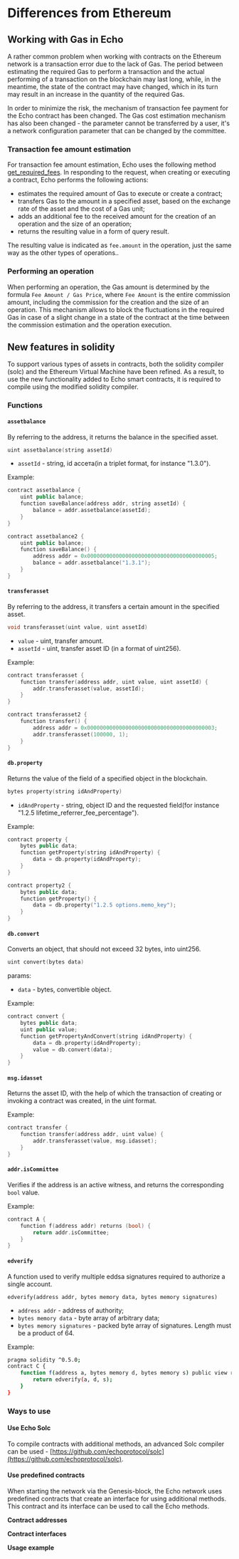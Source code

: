 # Differences from Ethereum

## Working with Gas in Echo

A rather common problem when working with contracts on the Ethereum network is a transaction error due to the lack of Gas. The period between estimating the required Gas to perform a transaction and the actual performing of a transaction on the blockchain may last long, while, in the meantime, the state of the contract may have changed, which in its turn may result in an increase in the quantity of the required Gas.

In order to minimize the risk, the mechanism of transaction fee payment for the Echo contract has been changed. The Gas cost estimation mechanism has also been changed - the parameter cannot be transferred by a user, it's a network configuration parameter that can be changed by the committee.

### Transaction fee amount estimation

For transaction fee amount estimation, Echo uses the following method [get\_required\_fees](/api-reference/echo-node-api/database-api.md#get_required_feesops-id). In responding to the request, when creating or executing a contract, Echo performs the following actions:

* estimates the required amount of Gas to execute or create a contract;
* transfers Gas to the amount in a specified asset, based on the exchange rate of the asset and the cost of a Gas unit;
* adds an additional fee to the received amount for the creation of an operation and the size of an operation;
* returns the resulting value in a form of query result.

The resulting value is indicated as `fee.amount` in the operation, just the same way as the other types of operations..

### Performing an operation

When performing an operation, the Gas amount is determined by the formula `Fee Amount / Gas Price`, where `Fee Amount` is the entire commission amount, including the commission for the creation and the size of an operation. This mechanism allows to block the fluctuations in the required Gas in case of a slight change in a state of the contract at the time between the commission estimation and the operation execution.

## New features in solidity

To support various types of assets in contracts, both the solidity compiler \(solc\) and the Ethereum Virtual Machine have been refined. As a result, to use the new functionality added to Echo smart contracts, it is required to compile using the modified solidity compiler.

### Functions

#### `assetbalance`

By referring to the address, it returns the balance in the specified asset.

```cpp
uint assetbalance(string assetId)
```

* `assetId` - string, id ассета\(in a triplet format, for instance "1.3.0"\).

Example:

```cpp
contract assetbalance {
    uint public balance;
    function saveBalance(address addr, string assetId) {
        balance = addr.assetbalance(assetId);
    }
}

contract assetbalance2 {
    uint public balance;
    function saveBalance() {
        address addr = 0x0000000000000000000000000000000000000005;
        balance = addr.assetbalance("1.3.1");
    }
}
```

#### `transferasset`

By referring to the address, it transfers a certain amount in the specified asset.

```cpp
void transferasset(uint value, uint assetId)
```

* `value` - uint, transfer amount.
* `assetId` - uint, transfer asset ID \(in a format of uint256\).

Example:

```cpp
contract transferasset {
    function transfer(address addr, uint value, uint assetId) {
        addr.transferasset(value, assetId);
    }
}

contract transferasset2 {
    function transfer() {
        address addr = 0x0000000000000000000000000000000000000003;
        addr.transferasset(100000, 1);
    }
}
```

#### `db.property`

Returns the value of the field of a specified object in the blockchain.

```cpp
bytes property(string idAndProperty)
```

* `idAndProperty` - string, object ID and the requested field\(for instance "1.2.5 lifetime\_referrer\_fee\_percentage"\).

Example:

```cpp
contract property {
    bytes public data;
    function getProperty(string idAndProperty) {
        data = db.property(idAndProperty);
    }
}

contract property2 {
    bytes public data;
    function getProperty() {
        data = db.property("1.2.5 options.memo_key");
    }
}
```

#### `db.convert`

Converts an object, that should not exceed 32 bytes, into uint256.

```cpp
uint convert(bytes data)
```

params:

* `data` - bytes, convertible object.

Example:

```cpp
contract convert {
    bytes public data;
    uint public value;
    function getPropertyAndConvert(string idAndProperty) {
        data = db.property(idAndProperty);
        value = db.convert(data);
    }
}
```

#### `msg.idasset`

Returns the asset ID, with the help of which the transaction of creating or invoking a contract was created, in the uint format.

Example:

```cpp
contract transfer {
    function transfer(address addr, uint value) {
        addr.transferasset(value, msg.idasset);  
    }
}
```

#### `addr.isCommittee`

Verifies if the address is an active witness, and returns the corresponding `bool` value.

Example:

```cpp
contract A {
    function f(address addr) returns (bool) {
        return addr.isCommittee;
    }
}
```

#### `edverify`
A function used to verify multiple eddsa signatures required to authorize a single account.

`edverify(address addr, bytes memory data, bytes memory signatures)`
- `address addr` - address of authority;
- `bytes memory data` - byte array of arbitrary data;
- `bytes memory signatures` - packed byte array of signatures. Length must be a product of 64.

Example:
```bash
pragma solidity ^0.5.0;
contract C {
    function f(address a, bytes memory d, bytes memory s) public view returns (bool) {
        return edverify(a, d, s);
    }
}
```

### Ways to use

#### Use Echo Solc

To compile contracts with additional methods, an advanced Solc compiler can be used - [https://github.com/echoprotocol/solc](https://github.com/echoprotocol/solc).

#### Use predefined contracts

When starting the network via the Genesis-block, the Echo network uses predefined contracts that create an interface for using additional methods. This contract and its interface can be used to call the Echo methods.

**Contract addresses**

**Contract interfaces**

**Usage example**

